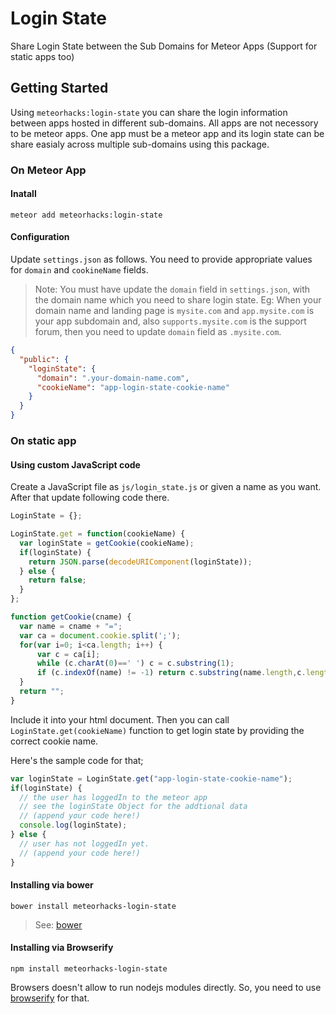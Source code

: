 # Login State

Share Login State between the Sub Domains for Meteor Apps (Support for static apps too)

## Getting Started

Using `meteorhacks:login-state` you can share the login information between apps hosted in different sub-domains. All apps are not necessory to be meteor apps. One app must be a meteor app and its login state can be share easialy across multiple sub-domains using this package.

### On Meteor App

#### Inatall

`meteor add meteorhacks:login-state`

#### Configuration

Update `settings.json` as follows. You need to provide appropriate values for `domain` and `cookineName` fields.

> Note: You must have update the `domain` field in `settings.json`, with the domain name which you need to share login state. 
> Eg: When your domain name and landing page is `mysite.com` and `app.mysite.com` is your app subdomain and, also `supports.mysite.com` is the support forum, then you need to update `domain` field as `.mysite.com`.

```json
{
  "public": {
    "loginState": {
      "domain": ".your-domain-name.com",
      "cookieName": "app-login-state-cookie-name"
    }
  }
}
```

### On static app

#### Using custom JavaScript code


Create a JavaScript file as `js/login_state.js` or given a name as you want. After that update following code there.

```javascript
LoginState = {};

LoginState.get = function(cookieName) {
  var loginState = getCookie(cookieName);
  if(loginState) {
    return JSON.parse(decodeURIComponent(loginState));
  } else {
    return false;
  }
};

function getCookie(cname) {
  var name = cname + "=";
  var ca = document.cookie.split(';');
  for(var i=0; i<ca.length; i++) {
      var c = ca[i];
      while (c.charAt(0)==' ') c = c.substring(1);
      if (c.indexOf(name) != -1) return c.substring(name.length,c.length);
  }
  return "";
}
```

Include it into your html document. Then you can call `LoginState.get(cookieName)` function to get login state by providing the correct cookie name.

Here's the sample code for that;

```javascript
var loginState = LoginState.get("app-login-state-cookie-name");
if(loginState) {
  // the user has loggedIn to the meteor app
  // see the loginState Object for the addtional data
  // (append your code here!)
  console.log(loginState);
} else {
  // user has not loggedIn yet.
  // (append your code here!) 
}
```

#### Installing via bower

`bower install meteorhacks-login-state`

> See: [bower](http://bower.io/)

#### Installing via Browserify

`npm install meteorhacks-login-state`

Browsers doesn't allow to run nodejs modules directly. So, you need to use [browserify](http://browserify.org/) for that.
